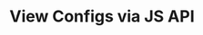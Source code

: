 ---
id: view-config-js
title: View Configs via JS API
sidebar_label: View Configs via JS API
slug: /view-config-js
---